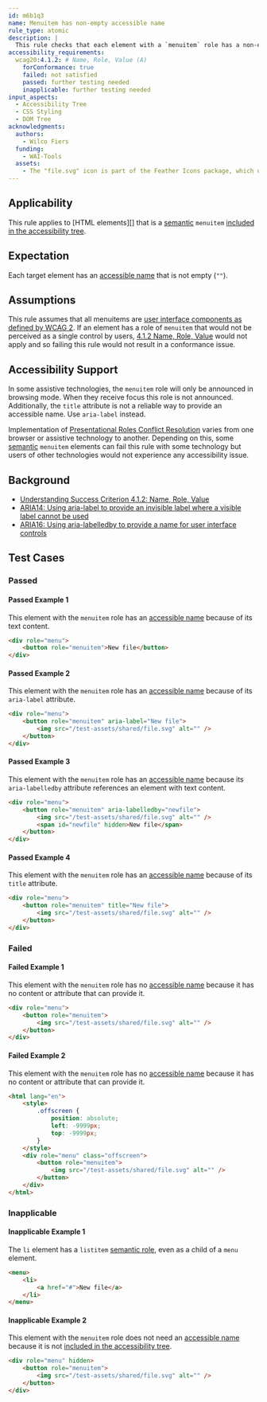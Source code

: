 ```yaml
---
id: m6b1q3
name: Menuitem has non-empty accessible name
rule_type: atomic
description: |
  This rule checks that each element with a `menuitem` role has a non-empty accessible name.
accessibility_requirements:
  wcag20:4.1.2: # Name, Role, Value (A)
    forConformance: true
    failed: not satisfied
    passed: further testing needed
    inapplicable: further testing needed
input_aspects:
  - Accessibility Tree
  - CSS Styling
  - DOM Tree
acknowledgments:
  authors:
    - Wilco Fiers
  funding:
    - WAI-Tools
  assets:
    - The "file.svg" icon is part of the Feather Icons package, which uses the [MIT license](https://github.com/feathericons/feather/blob/master/LICENSE).
---
```


## Applicability

This rule applies to [HTML elements][] that is a [semantic][semantic role] `menuitem` [included in the accessibility tree][].

## Expectation

Each target element has an [accessible name][] that is not empty (`""`).

## Assumptions

This rule assumes that all menuitems are [user interface components as defined by WCAG 2](https://www.w3.org/TR/WCAG21/#dfn-user-interface-components). If an element has a role of `menuitem` that would not be perceived as a single control by users, [4.1.2 Name, Role, Value](https://www.w3.org/TR/WCAG21/#name-role-value) would not apply and so failing this rule would not result in a conformance issue.

## Accessibility Support

In some assistive technologies, the `menuitem` role will only be announced in browsing mode. When they receive focus this role is not announced. Additionally, the `title` attribute is not a reliable way to provide an accessible name. Use `aria-label` instead.

Implementation of [Presentational Roles Conflict Resolution][] varies from one browser or assistive technology to another. Depending on this, some [semantic][semantic role] `menuitem` elements can fail this rule with some technology but users of other technologies would not experience any accessibility issue.

## Background

- [Understanding Success Criterion 4.1.2: Name, Role, Value](https://www.w3.org/WAI/WCAG21/Understanding/name-role-value)
- [ARIA14: Using aria-label to provide an invisible label where a visible label cannot be used](https://www.w3.org/WAI/WCAG21/Techniques/aria/ARIA14)
- [ARIA16: Using aria-labelledby to provide a name for user interface controls](https://www.w3.org/WAI/WCAG21/Techniques/aria/ARIA16)

## Test Cases

### Passed

#### Passed Example 1

This element with the `menuitem` role has an [accessible name][] because of its text content.

```html
<div role="menu">
	<button role="menuitem">New file</button>
</div>
```

#### Passed Example 2

This element with the `menuitem` role has an [accessible name][] because of its `aria-label` attribute.

```html
<div role="menu">
	<button role="menuitem" aria-label="New file">
		<img src="/test-assets/shared/file.svg" alt="" />
	</button>
</div>
```

#### Passed Example 3

This element with the `menuitem` role has an [accessible name][] because its `aria-labelledby` attribute references an element with text content.

```html
<div role="menu">
	<button role="menuitem" aria-labelledby="newfile">
		<img src="/test-assets/shared/file.svg" alt="" />
		<span id="newfile" hidden>New file</span>
	</button>
</div>
```

#### Passed Example 4

This element with the `menuitem` role has an [accessible name][] because of its `title` attribute.

```html
<div role="menu">
	<button role="menuitem" title="New file">
		<img src="/test-assets/shared/file.svg" alt="" />
	</button>
</div>
```

### Failed

#### Failed Example 1

This element with the `menuitem` role has no [accessible name][] because it has no content or attribute that can provide it.

```html
<div role="menu">
	<button role="menuitem">
		<img src="/test-assets/shared/file.svg" alt="" />
	</button>
</div>
```

#### Failed Example 2

This element with the `menuitem` role has no [accessible name][] because it has no content or attribute that can provide it.

```html
<html lang="en">
	<style>
		.offscreen {
			position: absolute;
			left: -9999px;
			top: -9999px;
		}
	</style>
	<div role="menu" class="offscreen">
		<button role="menuitem">
			<img src="/test-assets/shared/file.svg" alt="" />
		</button>
	</div>
</html>
```

### Inapplicable

#### Inapplicable Example 1

The `li` element has a `listitem` [semantic role][], even as a child of a `menu` element.

```html
<menu>
	<li>
		<a href="#">New file</a>
	</li>
</menu>
```

#### Inapplicable Example 2

This element with the `menuitem` role does not need an [accessible name][] because it is not [included in the accessibility tree][].

```html
<div role="menu" hidden>
	<button role="menuitem">
		<img src="/test-assets/shared/file.svg" alt="" />
	</button>
</div>
```

[accessible name]: #accessible-name 'Definition of accessible name'
[included in the accessibility tree]: #included-in-the-accessibility-tree 'Definition of included in the accessibility tree'
[presentational roles conflict resolution]: https://www.w3.org/TR/wai-aria-1.1/#conflict_resolution_presentation_none 'Presentational Roles Conflict Resolution'
[semantic role]: #semantic-role 'Definition of Semantic Role'
[html element]: #namespaced-element
